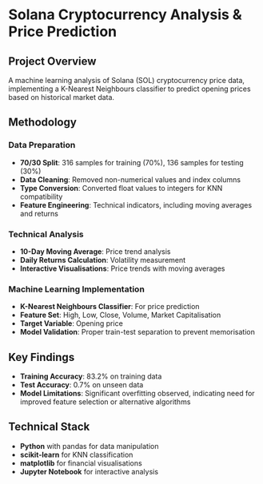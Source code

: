 # Solana Cryptocurrency Analysis & Price Prediction

## Project Overview
A machine learning analysis of Solana (SOL) cryptocurrency price data, implementing a K-Nearest Neighbours classifier to predict opening prices based on historical market data.

## Methodology

### Data Preparation
- **70/30 Split**: 316 samples for training (70%), 136 samples for testing (30%)
- **Data Cleaning**: Removed non-numerical values and index columns
- **Type Conversion**: Converted float values to integers for KNN compatibility
- **Feature Engineering**: Technical indicators, including moving averages and returns

### Technical Analysis
- **10-Day Moving Average**: Price trend analysis
- **Daily Returns Calculation**: Volatility measurement
- **Interactive Visualisations**: Price trends with moving averages

### Machine Learning Implementation
- **K-Nearest Neighbours Classifier**: For price prediction
- **Feature Set**: High, Low, Close, Volume, Market Capitalisation
- **Target Variable**: Opening price
- **Model Validation**: Proper train-test separation to prevent memorisation

## Key Findings
- **Training Accuracy**: 83.2% on training data
- **Test Accuracy**: 0.7% on unseen data
- **Model Limitations**: Significant overfitting observed, indicating need for improved feature selection or alternative algorithms

## Technical Stack
- **Python** with pandas for data manipulation
- **scikit-learn** for KNN classification
- **matplotlib** for financial visualisations
- **Jupyter Notebook** for interactive analysis

